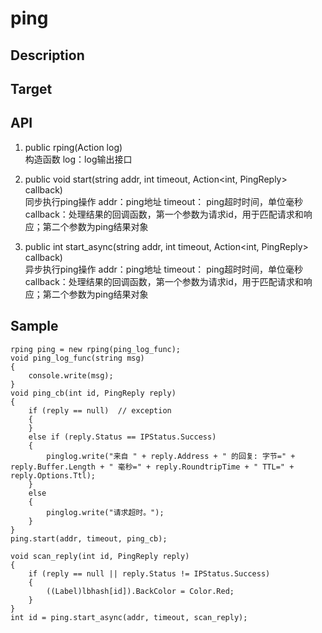 # ping

## Description

## Target

## API
1. public rping(Action<string> log)  
构造函数
log：log输出接口

2. public void start(string addr, int timeout, Action<int, PingReply> callback)  
同步执行ping操作
addr：ping地址
timeout： ping超时时间，单位毫秒
callback：处理结果的回调函数，第一个参数为请求id，用于匹配请求和响应；第二个参数为ping结果对象

3. public int start_async(string addr, int timeout, Action<int, PingReply> callback)  
异步执行ping操作
addr：ping地址
timeout： ping超时时间，单位毫秒
callback：处理结果的回调函数，第一个参数为请求id，用于匹配请求和响应；第二个参数为ping结果对象

## Sample
```
rping ping = new rping(ping_log_func);
void ping_log_func(string msg)
{
    console.write(msg);
}
void ping_cb(int id, PingReply reply)
{
    if (reply == null)  // exception
    {
    }
    else if (reply.Status == IPStatus.Success)
    {
        pinglog.write("来自 " + reply.Address + " 的回复: 字节=" + reply.Buffer.Length + " 毫秒=" + reply.RoundtripTime + " TTL=" + reply.Options.Ttl);
    }
    else
    {
        pinglog.write("请求超时。");
    }
}
ping.start(addr, timeout, ping_cb);

void scan_reply(int id, PingReply reply)
{
    if (reply == null || reply.Status != IPStatus.Success)
    {
        ((Label)lbhash[id]).BackColor = Color.Red;
    }
}
int id = ping.start_async(addr, timeout, scan_reply);
```